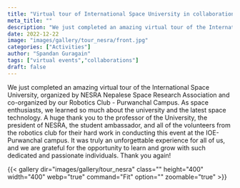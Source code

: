 ```yaml
---
title: "Virtual tour of International Space University in collaboration with NESRA"
meta_title: ""
description: "We just completed an amazing virtual tour of the International Space University, organized by NESRA "
date: 2022-12-22
image: "images/gallery/tour_nesra/front.jpg"
categories: ["Activities"]
author: "Spandan Guragain"
tags: ["virtual events","collaborations"]
draft: false
---
```


We just completed an amazing virtual tour of the International Space University, organized by NESRA Nepalese Space Research Association and co-organized by our Robotics Club - Purwanchal Campus. As space enthusiasts, we learned so much about the university and the latest space technology. A huge thank you to the professor of the University, the president of NESRA, the student ambassador, and all of the volunteers from the robotics club for their hard work in conducting this event at the IOE-Purwanchal campus. It was truly an unforgettable experience for all of us, and we are grateful for the opportunity to learn and grow with such dedicated and passionate individuals. Thank you again!

{{< gallery dir="images/gallery/tour_nesra" class="" height="400" width="400" webp="true" command="Fit" option="" zoomable="true" >}}

